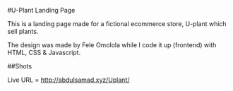 #U-Plant Landing Page

This is a landing page made for a fictional ecommerce store, U-plant which sell plants.

The design was made by Fele Omolola while I code it up (frontend) with HTML, CSS & Javascript.

##Shots



Live URL = http://abdulsamad.xyz/Uplant/
